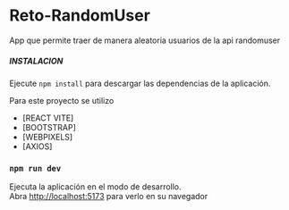 # Reto-RandomUser
App que permite  traer de manera aleatoria usuarios de la api randomuser
##### INSTALACION
Ejecute `npm install` para descargar las dependencias de la aplicación.

Para este proyecto se utilizo

- [REACT VITE] 
- [BOOTSTRAP] 
- [WEBPIXELS] 
- [AXIOS]


### `npm run dev`

Ejecuta la aplicación en el modo de desarrollo.\
Abra [http://localhost:5173](http://localhost:5173) para verlo en su navegador
